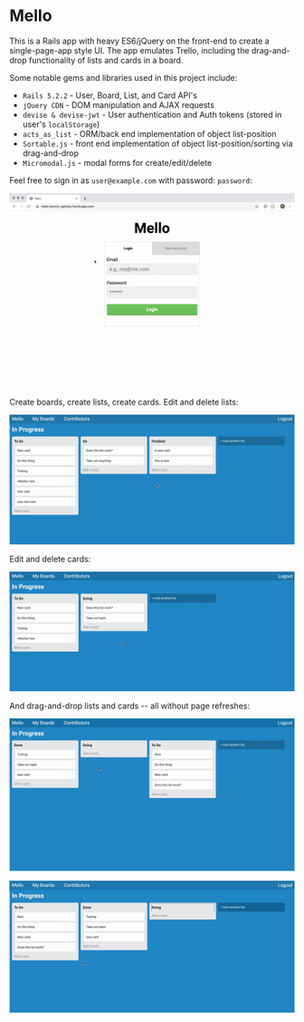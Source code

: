 # Mello
This is a Rails app with heavy ES6/jQuery on the front-end to create a single-page-app style UI. The app emulates Trello, including the drag-and-drop functionality of lists and cards in a board.

Some notable gems and libraries used in this project include: 
* `Rails 5.2.2` - User, Board, List, and Card API's
* `jQuery CDN` - DOM manipulation and AJAX requests
* `devise & devise-jwt` - User authentication and Auth tokens (stored in user's `localStorage`)
* `acts_as_list` - ORM/back end implementation of object list-position
* `Sortable.js` - front end implementation of object list-position/sorting via drag-and-drop
* `Micromodal.js` - modal forms for create/edit/delete

Feel free to sign in as `user@example.com` with password: `password`:

![img](https://github.com/jmoglesby/mello/blob/master/public/gifs/sign_in.gif)

Create boards, create lists, create cards.
Edit and delete lists:

![img](https://github.com/jmoglesby/mello/blob/master/public/gifs/edit_lists.gif)

Edit and delete cards:

![img](https://github.com/jmoglesby/mello/blob/master/public/gifs/edit_cards.gif)

And drag-and-drop lists and cards -- all without page refreshes:

![img](https://github.com/jmoglesby/mello/blob/master/public/gifs/drag_lists.gif)

![img](https://github.com/jmoglesby/mello/blob/master/public/gifs/drag_cards.gif)
